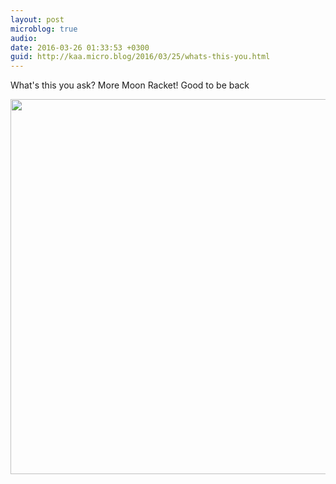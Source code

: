 ```yaml
---
layout: post
microblog: true
audio: 
date: 2016-03-26 01:33:53 +0300
guid: http://kaa.micro.blog/2016/03/25/whats-this-you.html
---
```

What's this you ask? More Moon Racket! Good to be back

<img src="http://www.kaa.bz/uploads/2018/a738c35363.jpg" width="600" height="600" />
